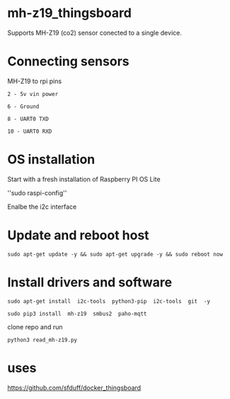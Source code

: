 # mh-z19_thingsboard

Supports MH-Z19 (co2) sensor conected to a single device.


# Connecting sensors


MH-Z19 to rpi pins

    2 - 5v vin power
  
    6 - Ground
  
    8 - UART0 TXD
  
    10 - UART0 RXD


# OS installation

Start with a fresh installation of Raspberry PI OS Lite

''sudo raspi-config''

Enalbe the i2c interface

# Update and reboot host
``sudo apt-get update -y && sudo apt-get upgrade -y && sudo reboot now``

# Install drivers and software 

``sudo apt-get install  i2c-tools  python3-pip  i2c-tools  git  -y``

``sudo pip3 install  mh-z19  smbus2  paho-mqtt``

clone repo and run 

``python3 read_mh-z19.py``


# uses

https://github.com/sfduff/docker_thingsboard

